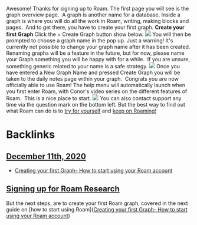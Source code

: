 Awesome! Thanks for signing up to Roam.
The first page you will see is the graph overview page.  A graph is another name for a database. Inside a graph is where you will do all the work in Roam, writing, making blocks and pages.  And to get there, you have to create your first graph.
**Create your first Graph**
Click the + Create Graph button show below.
![](https://s3.amazonaws.com/cdn.freshdesk.com/data/helpdesk/attachments/production/64002584139/original/qSyN3z64CH9l-HKnazKUR0yb7iK0xF5s6w.png?1600055258)
You will then be prompted to choose a graph name in the pop up.
Just a warning! It's currently not possible to change your graph name after it has been created. Renaming graphs will be a feature in the future, but for now, please name your Graph something you will be happy with for a while.  If you are unsure, something generic related to your name is a safe strategy.
![](https://s3.amazonaws.com/cdn.freshdesk.com/data/helpdesk/attachments/production/64002584366/original/bOFXj-EzxAbc-2JWUpl2urDVgOyzW_2C6A.png?1600056262)
Once you have entered a New Graph Name and pressed Create Graph you will be taken to the daily notes page within your graph.  Congrats you are now officially able to use Roam!
The help menu will automatically launch when you first enter Roam, with Conor's video series on the different features of Roam.  This is a nice place to start.
![](https://s3.amazonaws.com/cdn.freshdesk.com/data/helpdesk/attachments/production/64002584530/original/yd5j76pYEV8HwwZvMETtZMMnQ1YE5mpvow.png?1600057106)
You can also contact support any time via the question mark on the bottom left.
But the best way to find out what Roam can do is to [try for yourself](<try for yourself.md>) and [keep on Roaming!](<keep on Roaming!.md>)

# Backlinks
## [December 11th, 2020](<December 11th, 2020.md>)
- [Creating your first Graph- How to start using your Roam account](<Creating your first Graph- How to start using your Roam account.md>)

## [Signing up for Roam Research](<Signing up for Roam Research.md>)
But the next steps, are to create your first Roam graph, covered in the next guide on [how to start using Roam]([Creating your first Graph- How to start using your Roam account](<Creating your first Graph- How to start using your Roam account.md>))


